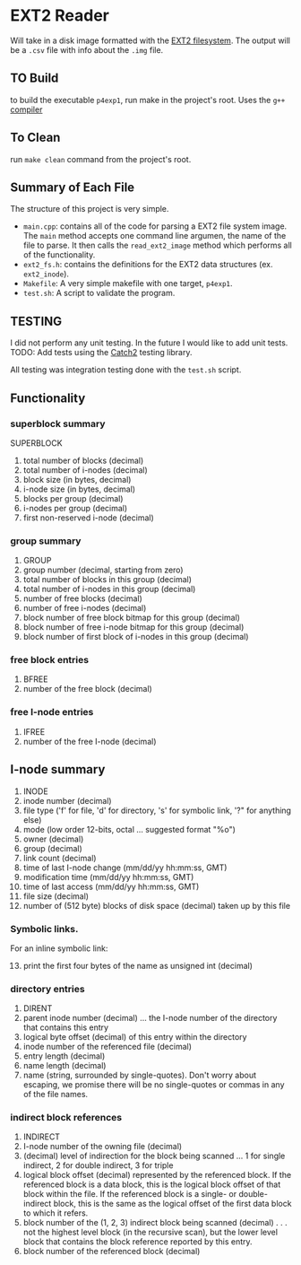 # EXT2 Reader

Will take in a disk image formatted with the [EXT2 filesystem](https://en.wikipedia.org/wiki/Ext2).
The output will be a `.csv` file with info about the `.img` file.

## TO Build
to build the executable `p4exp1`, run make in the project's root. Uses the `g++` [compiler](https://gcc.gnu.org/)

## To Clean
run `make clean` command from the project's root.

## Summary of Each File
The structure of this project is very simple.
* `main.cpp`: contains all of the code for parsing a EXT2 file system image. 
The `main` method accepts one command line argumen, the name of the file to parse.
It then calls the `read_ext2_image` method which performs all of the functionality.
* `ext2_fs.h`: contains the definitions for the EXT2 data structures (ex. `ext2_inode`). 
* `Makefile`: A very simple makefile with one target, `p4exp1`.
* `test.sh`: A script to validate the program. 

## TESTING
I did not perform any unit testing. In the future I would like to add unit tests.
TODO: Add tests using the [Catch2](https://github.com/catchorg/Catch2/blob/devel/docs/tutorial.md#top)
testing library.

All testing was integration testing done with the `test.sh` script.

## Functionality

### superblock summary
SUPERBLOCK
1) total number of blocks (decimal)
1) total number of i-nodes (decimal)
1) block size (in bytes, decimal)
1) i-node size (in bytes, decimal)
1) blocks per group (decimal)
1) i-nodes per group (decimal)
1) first non-reserved i-node (decimal)

### group summary

1) GROUP
1) group number (decimal, starting from zero)
1) total number of blocks in this group (decimal)
1) total number of i-nodes in this group (decimal)
1) number of free blocks (decimal)
1) number of free i-nodes (decimal)
1) block number of free block bitmap for this group (decimal)
1) block number of free i-node bitmap for this group (decimal)
1) block number of first block of i-nodes in this group (decimal)

### free block entries

1) BFREE
1) number of the free block (decimal)

### free I-node entries

1) IFREE
1) number of the free I-node (decimal)

## I-node summary

1) INODE
1) inode number (decimal)
1) file type ('f' for file, 'd' for directory, 's' for symbolic link, '?" for anything else)
1) mode (low order 12-bits, octal ... suggested format "%o")
1) owner (decimal)
1) group (decimal)
1) link count (decimal)
1) time of last I-node change (mm/dd/yy hh:mm:ss, GMT)
1) modification time (mm/dd/yy hh:mm:ss, GMT)
1) time of last access (mm/dd/yy hh:mm:ss, GMT)
1) file size (decimal)
1) number of (512 byte) blocks of disk space (decimal) taken up by this file

### Symbolic links. 

For an inline symbolic link:

13)  print the first four bytes of the name as unsigned int (decimal)


### directory entries

1) DIRENT
1) parent inode number (decimal) ... the I-node number of the directory that contains this entry
1) logical byte offset (decimal) of this entry within the directory
1) inode number of the referenced file (decimal)
1) entry length (decimal)
1) name length (decimal)
1) name (string, surrounded by single-quotes). Don't worry about escaping, we promise there will be no single-quotes or commas in any of the file names.

### indirect block references

1) INDIRECT
1) I-node number of the owning file (decimal)
1) (decimal) level of indirection for the block being scanned ... 1 for single indirect, 2 for double indirect, 3 for triple
1) logical block offset (decimal) represented by the referenced block. If the referenced block is a data block, this is the logical block offset of that block within the file. If the referenced block is a single- or double-indirect block, this is the same as the logical offset of the first data block to which it refers.
1) block number of the (1, 2, 3) indirect block being scanned (decimal) . . . not the highest level block (in the recursive scan), but the lower level block that contains the block reference reported by this entry.
1) block number of the referenced block (decimal)
